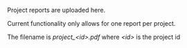 Project reports are uploaded here.

Current functionality only allows for one report per project.

The filename is *project_&lt;id&gt;.pdf* where *&lt;id&gt;* is the 
project id
